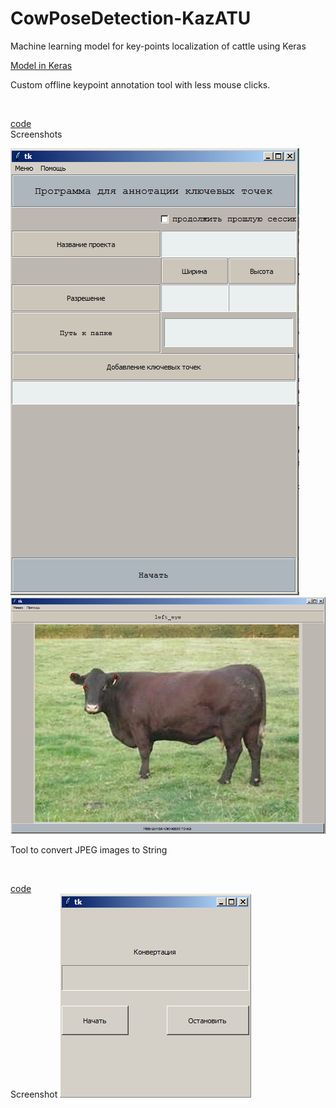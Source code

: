 # CowPoseDetection-KazATU
Machine learning model for key-points localization of cattle using Keras

[Model in Keras](https://github.com/Yerlan999/CowPoseDetection-KazATU/blob/main/modules/keras_model.ipynb)

Custom offline keypoint annotation tool with less mouse clicks.

<br/>

[code](https://github.com/Yerlan999/CowPoseDetection-KazATU/blob/main/modules/main.py)<br/>
Screenshots

![](Screenshot_2.png)
![](Screenshot_3.png)

Tool to convert JPEG images to String

<br/>

[code](https://github.com/Yerlan999/CowPoseDetection-KazATU/blob/main/modules/converter.py)<br/>
Screenshot
![](Screenshot_4.png)
